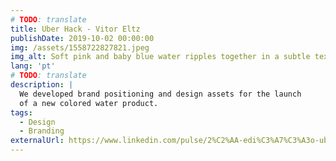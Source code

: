 ```yaml
---
# TODO: translate
title: Uber Hack - Vitor Eltz
publishDate: 2019-10-02 00:00:00
img: /assets/1558722827821.jpeg
img_alt: Soft pink and baby blue water ripples together in a subtle texture.
lang: 'pt'
# TODO: translate
description: |
  We developed brand positioning and design assets for the launch
  of a new colored water product.
tags:
  - Design
  - Branding
externalUrl: https://www.linkedin.com/pulse/2%C2%AA-edi%C3%A7%C3%A3o-uber-hack-mobilidade-urbana-porto-alegre-vitor-eltz/
---
```

<!-- TODO: translate -->


